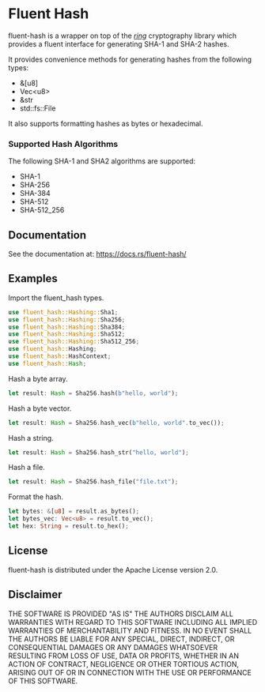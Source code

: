 # Fluent Hash

fluent-hash is a wrapper on top of the <a href = "https://github.com/briansmith/ring"><em>ring</em></a> cryptography 
library which provides a fluent interface for generating SHA-1 and SHA-2 hashes. 

It provides convenience methods for generating hashes from the following types:
- &[u8]
- Vec\<u8\>
- &str
- std::fs::File

It also supports formatting hashes as bytes or hexadecimal.

### Supported Hash Algorithms
The following SHA-1 and SHA2 algorithms are supported:
- SHA-1 
- SHA-256 
- SHA-384
- SHA-512
- SHA-512_256

## Documentation
See the documentation at: https://docs.rs/fluent-hash/

## Examples

Import the fluent_hash types.
```rust
use fluent_hash::Hashing::Sha1;
use fluent_hash::Hashing::Sha256;
use fluent_hash::Hashing::Sha384;
use fluent_hash::Hashing::Sha512;
use fluent_hash::Hashing::Sha512_256;
use fluent_hash::Hashing;
use fluent_hash::HashContext;
use fluent_hash::Hash;
```

Hash a byte array.
```rust
let result: Hash = Sha256.hash(b"hello, world");
```

Hash a byte vector.
```rust
let result: Hash = Sha256.hash_vec(b"hello, world".to_vec());
```

Hash a string.
```rust
let result: Hash = Sha256.hash_str("hello, world");
```

Hash a file.
```rust
let result: Hash = Sha256.hash_file("file.txt");
```

Format the hash.
```rust
let bytes: &[u8] = result.as_bytes();
let bytes_vec: Vec<u8> = result.to_vec();
let hex: String = result.to_hex();
```


## License
fluent-hash is distributed under the Apache License version 2.0.

## Disclaimer
THE SOFTWARE IS PROVIDED "AS IS" THE AUTHORS DISCLAIM ALL WARRANTIES WITH REGARD TO THIS SOFTWARE INCLUDING ALL IMPLIED WARRANTIES OF MERCHANTABILITY AND FITNESS. IN NO EVENT SHALL THE AUTHORS BE LIABLE FOR ANY SPECIAL, DIRECT, INDIRECT, OR CONSEQUENTIAL DAMAGES OR ANY DAMAGES WHATSOEVER RESULTING FROM LOSS OF USE, DATA OR PROFITS, WHETHER IN AN ACTION OF CONTRACT, NEGLIGENCE OR OTHER TORTIOUS ACTION, ARISING OUT OF OR IN CONNECTION WITH THE USE OR PERFORMANCE OF THIS SOFTWARE.



